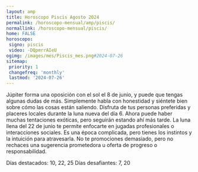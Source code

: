 ```yaml
---
layout: amp
title: Horoscopo Piscis Agosto 2024 
permalink: /horoscopo-mensual/amp/piscis/
normallink: /horoscopo-mensual/piscis/
home: FALSE
horoscopo:
 signo: piscis
 video: -DQpmrrAIeU
ogimg: /images/mes/Piscis_mes.png#2024-07-26
sitemap:
 priority: 1
 changefreq: 'monthly'
 lastmod: '2024-07-26'
---
```



Júpiter forma una oposición con el sol el 8 de junio, y puede que tengas algunas dudas de más. Simplemente habla con honestidad y siéntete bien sobre cómo las cosas están saliendo. Disfruta de tus personas preferidas y placeres locales durante la luna nueva del día 6. Ahora puede haber muchas tentaciones exóticas, pero seguirán estando ahí más tarde. La luna llena del 22 de junio te permite enfocarte en jugadas profesionales o interacciones sociales. Es una época complicada, pero tienes los instintos y la intuición para atravesarla. No te promociones demasiado, pero no rechaces una sugerencia prometedora u oferta de progreso o responsabilidad. 

Días destacados: 10, 22, 25
Días desafiantes: 7, 20